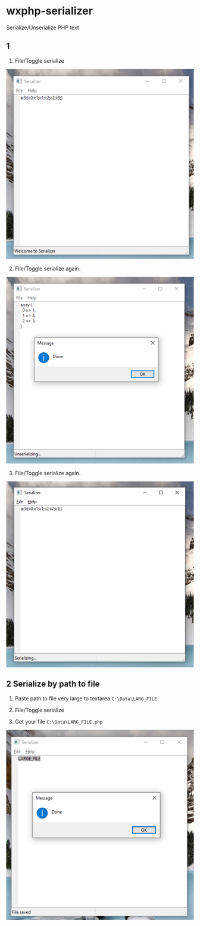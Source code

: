 # wxphp-serializer
Serialize/Unserialize PHP text


## 1
1. File/Toggle serialize


![Image 1](./assets/Screenshot_1.png)


2. File/Toggle serialize again.


![Image 2](./assets/Screenshot_2.png)

3. File/Toggle serialize again.


![Image 3](./assets/Screenshot_3.png)


## 2 Serialize by path to file

1. Paste path to file very large to textarea
`C:\Data\LARG_FILE`

2. File/Toggle serialize
3. Get your file `C:\Data\LARG_FILE.php`


![Image 4](./assets/Screenshot_4.png)
